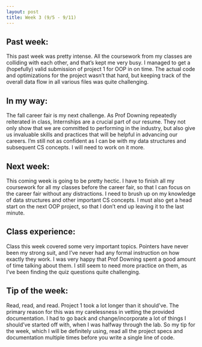 ```yaml
---
layout: post
title: Week 3 (9/5 - 9/11)
---
```

## Past week:
This past week was pretty intense. All the coursework from my classes are colliding with each other, and that’s kept me very busy. I managed to get a (hopefully) valid submission of project 1 for OOP in on time. The actual code and optimizations for the project wasn’t that hard, but keeping track of the overall data flow in all various files was quite challenging. 

## In my way:
The fall career fair is my next challenge. As Prof Downing repeatedly reiterated in class, Internships are a crucial part of our resume. They not only show that we are committed to performing in the industry, but also give us invaluable skills and practices that will be helpful in advancing our careers. I’m still not as confident as I can be with my data structures and subsequent CS concepts. I will need to work on it more.

## Next week:
This coming week is going to be pretty hectic. I have to finish all my coursework for all my classes before the career fair, so that I can focus on the career fair without any distractions. I need to brush up on my knowledge of data structures and other important CS concepts. I must also get a head start on the next OOP project, so that I don’t end up leaving it to the last minute.

## Class experience:
Class this week covered some very important topics. Pointers have never been my strong suit, and I’ve never had any formal instruction on how exactly they work. I was very happy that Prof Downing spent a good amount of time talking about them. I still seem to need more practice on  them, as I’ve been finding the quiz questions quite challenging.

## Tip of the week:
Read, read, and read. Project 1 took a lot longer than it should’ve. The primary reason for this was my carelessness in vetting the provided documentation. I had to go back and change/incorporate a lot of things I should’ve started off with, when I was halfway through the lab. So my tip for the week, which I will be definitely using, read all the project specs and documentation multiple times before you write a single line of code.
